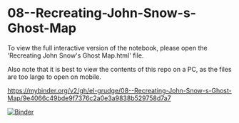 # 08--Recreating-John-Snow-s-Ghost-Map

To view the full interactive version of the notebook, please open the 'Recreating John Snow's Ghost Map.html' file. 

Also note that it is best to view the contents of this repo on a PC, as the files are too large to open on mobile.

https://mybinder.org/v2/gh/el-grudge/08--Recreating-John-Snow-s-Ghost-Map/9e4066c49bde9f7376c2a0e3a9838b529758d7a7

[![Binder](https://mybinder.org/badge_logo.svg)](https://mybinder.org/v2/gh/el-grudge/08--Recreating-John-Snow-s-Ghost-Map/9e4066c49bde9f7376c2a0e3a9838b529758d7a7)
